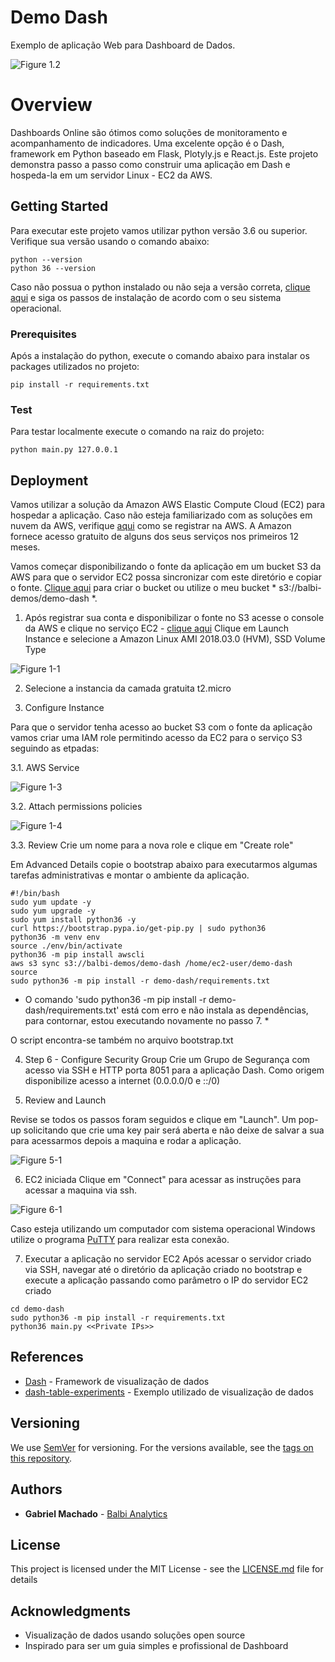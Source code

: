 # Demo Dash 

Exemplo de aplicação Web para Dashboard de Dados.  

![Figure 1.2](https://github.com/plotly/dash-table-experiments/raw/master/images/DataTable.gif)

# Overview

Dashboards Online são ótimos como soluções de monitoramento e acompanhamento de indicadores. 
Uma excelente opção é o Dash, framework em Python baseado em Flask, Plotyly.js e React.js. 
Este projeto demonstra passo a passo como construir uma aplicação em Dash e hospeda-la em um servidor Linux - EC2 da AWS. 

## Getting Started

Para executar este projeto vamos utilizar python versão 3.6 ou superior. Verifique sua versão usando o comando abaixo:

```
python --version 
python 36 --version
```

Caso não possua o python instalado ou não seja a versão correta, [clique aqui](https://wiki.python.org/moin/BeginnersGuide/Download) e siga os passos de instalação de acordo com o seu sistema operacional.

### Prerequisites

Após a instalação do python, execute o comando abaixo para instalar os packages utilizados no projeto:

```
pip install -r requirements.txt
```

### Test

Para testar localmente execute o comando na raiz do projeto:

```
python main.py 127.0.0.1
```


## Deployment

Vamos utilizar a solução da Amazon AWS Elastic Compute Cloud (EC2) para hospedar a aplicação.
Caso não esteja familiarizado com as soluções em nuvem da AWS, verifique [aqui](https://aws.amazon.com/pt/ec2/?sc_channel=PS&sc_campaign=acquisition_BR&sc_publisher=google&sc_medium=english_ec2_b&sc_content=ec2_e&sc_detail=ec2&sc_category=ec2&sc_segment=176355371727&sc_matchtype=e&sc_country=BR&s_kwcid=AL!4422!3!176355371727!e!!g!!ec2&ef_id=WkYTxQAAAK4HvA8g:20180702213413:s) como se registrar na AWS. A Amazon fornece acesso gratuito de alguns dos seus serviços nos primeiros 12 meses. 

Vamos começar disponibilizando o fonte da aplicação em um bucket S3 da AWS para que o servidor EC2 possa sincronizar com este diretório e copiar o fonte. [Clique aqui](https://s3.console.aws.amazon.com/s3) para criar o bucket ou utilize o meu bucket * s3://balbi-demos/demo-dash *. 

1. Após registrar sua conta e disponibilizar o fonte no S3 acesse o console da AWS e clique no serviço EC2 - [clique aqui](https://console.aws.amazon.com/ec2)
Clique em Launch Instance e selecione a Amazon Linux AMI 2018.03.0 (HVM), SSD Volume Type

![Figure 1-1](https://s3.amazonaws.com/balbi-demos/aws1.png "Figure 1-1")

2. Selecione a instancia da camada gratuita t2.micro

3. Configure Instance

Para que o servidor tenha acesso ao bucket S3 com o fonte da aplicação vamos criar uma IAM role permitindo acesso da EC2 para o serviço S3 seguindo as etpadas:

3.1. AWS Service

![Figure 1-3](https://d2908q01vomqb2.cloudfront.net/22d200f8670dbdb3e253a90eee5098477c95c23d/2017/11/15/1-trust1-693x630.png "Figure 1-3")

3.2. Attach permissions policies 

![Figure 1-4](https://d2wh20haedxe3f.cloudfront.net/sites/default/files/4_7.png "Figure 1-4")

3.3. Review 
Crie um nome para a nova role e clique em "Create role"

Em Advanced Details copie o bootstrap abaixo para executarmos algumas tarefas administrativas e montar o ambiente da aplicação.

```
#!/bin/bash
sudo yum update -y
sudo yum upgrade -y
sudo yum install python36 -y
curl https://bootstrap.pypa.io/get-pip.py | sudo python36
python36 -m venv env
source ./env/bin/activate
python36 -m pip install awscli
aws s3 sync s3://balbi-demos/demo-dash /home/ec2-user/demo-dash
source
sudo python36 -m pip install -r demo-dash/requirements.txt
```

* O comando 'sudo python36 -m pip install -r demo-dash/requirements.txt' está com erro e não instala as dependências, para contornar, estou executando novamente no passo 7. * 

O script encontra-se também no arquivo bootstrap.txt

4. Step 6 - Configure Security Group 
Crie um Grupo de Segurança com acesso via SSH e HTTP porta 8051 para a aplicação Dash. Como origem disponibilize acesso a internet (0.0.0.0/0 e ::/0) 

5. Review and Launch 

Revise se todos os passos foram seguidos e clique em "Launch".
Um pop-up solicitando que crie uma key pair será aberta e não deixe de salvar a sua para acessarmos depois a maquina e rodar a aplicação.

![Figure 5-1](https://docs.aws.amazon.com/quickstarts/latest/vmlaunch/images/vm-new-key-pair.png "Figure 5-1")

6. EC2 iniciada
Clique em "Connect" para acessar as instruções para acessar a maquina via ssh. 

![Figure 6-1](https://www.nginx.com/wp-content/uploads/2017/11/aws-nlb-instance-connect.png "Figure 6-1")

Caso esteja utilizando um computador com sistema operacional Windows utilize o programa [PuTTY](https://www.putty.org/) para realizar esta conexão.

7. Executar a aplicação no servidor EC2
Após acessar o servidor criado via SSH, navegar até o diretório da aplicação criado no bootstrap e execute a aplicação passando como parâmetro o IP do servidor EC2 criado

```
cd demo-dash
sudo python36 -m pip install -r requirements.txt
python36 main.py <<Private IPs>>
```

## References

* [Dash](https://dash.plot.ly/) - Framework de visualização de dados
* [dash-table-experiments](https://github.com/plotly/dash-table-experiments) - Exemplo utilizado de visualização de dados


## Versioning

We use [SemVer](http://semver.org/) for versioning. For the versions available, see the [tags on this repository](https://github.com/your/project/tags). 

## Authors

* **Gabriel Machado** - [Balbi Analytics](http://balbi-site.s3-website-sa-east-1.amazonaws.com/)


## License

This project is licensed under the MIT License - see the [LICENSE.md](LICENSE.md) file for details

## Acknowledgments

* Visualização de dados usando soluções open source
* Inspirado para ser um guia simples e profissional de Dashboard

